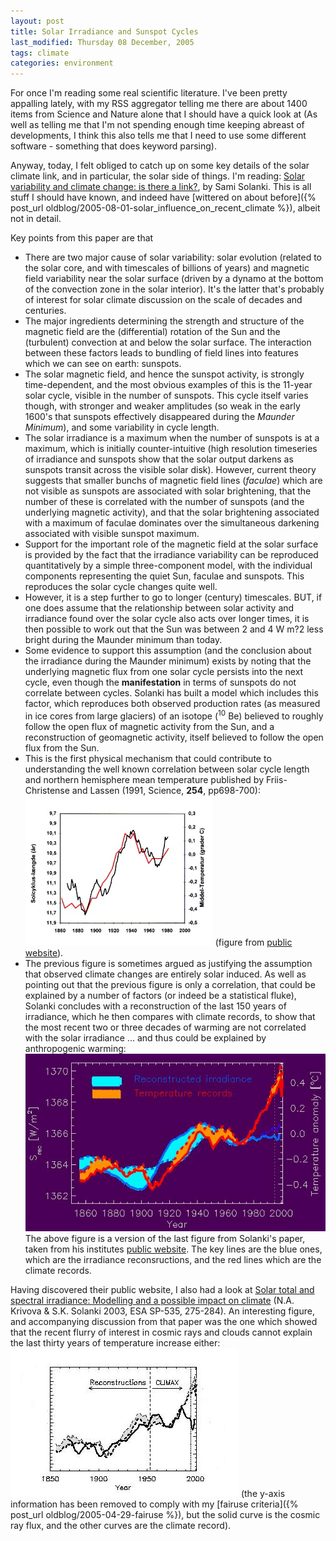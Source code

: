 ```yaml
---
layout: post
title: Solar Irradiance and Sunspot Cycles
last_modified: Thursday 08 December, 2005
tags: climate
categories: environment
---
```

For once I'm reading some real scientific literature. I've been pretty appalling lately, with my RSS aggregator telling me there are about 1400 items from Science and Nature alone that I should have a quick look at (As well as telling me that I'm not spending enough time keeping abreast of developments, I think this also tells me that I need to use some different software - something that does keyword parsing).

Anyway, today, I felt obliged to catch up on some key details of the solar climate link, and in particular, the solar side of things. I'm reading: [ Solar variability and climate change: is there a link?](http://dx.doi.org/10.1046/j.1468-4004.2002.43509.x), by Sami Solanki. This is all stuff I should have known, and indeed have [wittered on about before]({% post_url oldblog/2005-08-01-solar_influence_on_recent_climate %}), albeit not in detail.

Key points from this paper are that
*  There are two major cause of solar variability: solar evolution (related to the solar core, and with timescales of billions of years) and magnetic field variability near the solar surface (driven by a dynamo at the bottom of the convection zone in the solar interior). It's the latter that's probably of interest for solar climate discussion on the scale of decades and centuries.
* The major ingredients determining the strength and structure of the 
magnetic field are the (differential) rotation of the Sun and the (turbulent) convection at and below the solar surface. The interaction between these factors leads to bundling of field lines into features which we can see on earth: sunspots.
* The solar magnetic field, and hence the sunspot activity, is strongly time-dependent, and the most obvious examples of this is the 11-year solar cycle, visible in the number of sunspots. This cycle itself varies though, with stronger and weaker amplitudes (so weak in the early 1600's that sunspots effectively disappeared during the *Maunder Minimum*), and some variability in cycle length.
* The solar irradiance is a maximum when the number of sunspots is at a maximum, which is initially counter-intuitive (high resolution timeseries of irradiance and sunspots show that the solar output darkens as sunspots transit across the visible solar disk). However, current theory suggests that smaller bunchs of magnetic field lines (*faculae*) which are not visible as sunspots are associated with solar brightening, that the number of these is correlated with the number of sunspots (and the underlying magnetic activity), and that the solar brightening associated with a maximum of faculae dominates over the simultaneous darkening associated with visible sunspot maximum.
* Support for the important role of the magnetic field at the solar surface is provided by the fact that the irradiance variability can be reproduced quantitatively by a simple three-component model, with the individual components representing the quiet Sun, faculae and sunspots. This reproduces the solar cycle changes quite well. 
* However, it is a step further to go to longer (century) timescales. BUT, if one does assume  that the relationship between solar activity and irradiance found over the solar cycle also acts over longer times, it is then possible to work out that
the Sun was between 2 and 4 W m?2 less bright during the Maunder minimum than today.
* Some evidence to support this assumption (and the conclusion about the irradiance during the Maunder minimum) exists by noting that the underlying magnetic flux from one solar cycle persists into the next cycle, even though the **manifestation** in terms of sunspots do not correlate between cycles. Solanki has built a model which includes this factor, which reproduces both observed production rates (as measured in ice cores from large glaciers) of an isotope (<sup>10</sup> Be) believed to roughly follow the open flux of magnetic activity from the Sun, and a reconstruction of geomagnetic activity, itself believed to follow the open flux from the Sun.
* This is the first physical mechanism that could contribute to understanding the well known correlation between solar cycle length and northern hemisphere mean temperature published by Friis-Christense and Lassen (1991, Science,  **254**, pp698-700):
![Image: IMAGE: static/2005/12/08/Lassen.jpg ](/assets/images/2005-12-08-Lassen.jpg)
(figure from [public website](http://www.tmgnow.com/repository/solar/lassen1.html)).
* The previous figure is sometimes argued as justifying the assumption that observed climate changes are entirely solar induced. As well as pointing out that the previous figure is only a correlation, that could be explained by a number of factors (or indeed be a statistical fluke), Solanki concludes with a reconstruction of the last 150 years of irradiance, which he then compares with climate records, to show that the most recent two or three decades of warming are not correlated with the solar irradiance ... and thus could be explained by anthropogenic warming:
![Image: IMAGE: static/2005/12/08/Solankiclimate.jpg ](/assets/images/2005-12-08-Solankiclimate.jpg)
The above figure is a version of the last figure from Solanki's paper, taken from his institutes [public website](http://www.mps.mpg.de/projects/sun-climate/results.html). The key lines are the blue ones, which are the irradiance reconsructions, and the red lines which are the climate records.

Having discovered their public website, I also had a look at  [Solar total and spectral irradiance: Modelling and a possible impact on climate](http://www.mps.mpg.de/projects/sun-climate/papers/iscs2003.pdf) (N.A. Krivova &amp; S.K. Solanki 2003, ESA SP-535, 275-284). An interesting figure, and accompanying discussion from that paper was the one which showed that the recent flurry of interest in cosmic rays and clouds cannot explain the last thirty years of temperature increase either:
![Image: IMAGE: static/2005/12/08/Krikovasolanki.jpg ](/assets/images/2005-12-08-Krikovasolanki.jpg)
(the y-axis information has been removed to comply with my [fairuse criteria]({% post_url oldblog/2005-04-29-fairuse %}), but the solid curve is the cosmic ray flux, and the other curves are the climate record).
